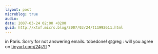 ```yaml
---
layout: post
microblog: true
audio: 
date: 2007-03-24 02:00 +0200
guid: http://xtof.micro.blog/2007/03/24/t11992611.html
---
```

in Paris. Sorry for not answering emails. tobedone! @greg : will you agree on  [tinyurl.com/24j7fl](http://tinyurl.com/24j7fl) ?

